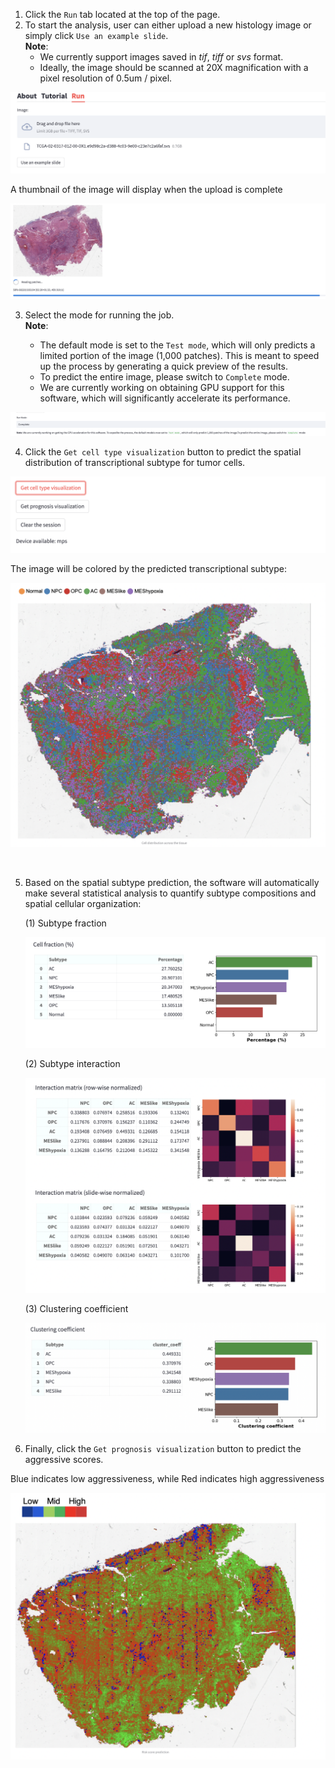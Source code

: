 1. Click the `Run` tab located at the top of the page.
2. To start the analysis, user can either upload a new histology image or simply click `Use an example slide`. <br>
    **Note**: 
    - We currently support images saved in *tif*, *tiff* or *svs* format. <br>
    - Ideally, the image should be scanned at 20X magnification with a pixel resolution of 0.5um / pixel.

![Example Image](pictures/screenshot_file_upload.png)

A thumbnail of the image will display when the upload is complete

![Example Image](pictures/screenshot_thumbnail.png)

3. Select the mode for running the job. <br>
    **Note**: 
    
    - The default mode is set to the `Test mode`, which will only predicts a limited portion of the image (1,000 patches). This is meant to speed up the process by generating a quick preview of the results. 
    - To predict the entire image, please switch to `Complete` mode.
    - We are currently working on obtaining GPU support for this software, which will significantly accelerate its performance.

![Example Image](pictures/screenshot_mode.png)
    
4. Click the `Get cell type visualization` button to predict the spatial distribution of transcriptional subtype for tumor cells.

![Example Image](pictures/screenshot_option.png)

The image will be colored by the predicted transcriptional subtype:

![Example Image](pictures/screenshot_cell_type_vis.png)

<br/>

5. Based on the spatial subtype prediction, the software will automatically make several statistical analysis to quantify subtype compositions and spatial cellular organization:

    (1) Subtype fraction

    ![Example Image](pictures/screenshot_cell_fraction.png)

    (2) Subtype interaction

    ![Example Image](pictures/screenshot_interaction.png)

    (3) Clustering coefficient 

    ![Example Image](pictures/screenshot_cc.png)

6. Finally, click the `Get prognosis visualization` button to predict the aggressive scores. 

Blue indicates low aggressiveness, while Red indicates high aggressiveness

![Example Image](pictures/screenshot_agg.png)

